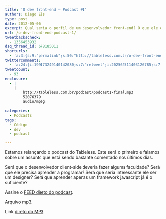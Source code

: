 ```yaml
---
title: 'O dev front-end – Podcast #1'
authors: Diego Eis
type: post
date: 2012-05-06
excerpt: Qual seria o perfil de um desenvolvedor front-end? O que ele deveria saber ou não?
url: /o-dev-front-end-podcast-1/
tweetbackscheck:
  - 1356453932
dsq_thread_id: 678185011
shorturls:
  - 'a:3:{s:9:"permalink";s:50:"http://tableless.com.br/o-dev-front-end-podcast-1/";s:7:"tinyurl";s:26:"http://tinyurl.com/bl6pcxr";s:4:"isgd";s:19:"http://is.gd/GsNL4y";}'
twittercomments:
  - 'a:24:{i:199173249140142080;s:7:"retweet";i:202569511403126785;s:7:"retweet";i:202441497621180418;s:7:"retweet";i:202353018497273856;s:7:"retweet";i:202342524365455361;s:7:"retweet";i:202342308513980416;s:7:"retweet";i:199643508133462016;s:7:"retweet";i:199493880507408385;s:7:"retweet";i:199493408971161600;s:7:"retweet";i:199492279067611137;s:7:"retweet";i:207429576790519811;s:7:"retweet";i:207419315778101250;s:7:"retweet";i:207404385846837248;s:7:"retweet";i:228843595464052736;s:7:"retweet";i:228811772163940352;s:7:"retweet";i:228149059276386305;s:7:"retweet";i:228137832856842242;s:7:"retweet";i:228124018442645504;s:7:"retweet";i:228123933621252097;s:7:"retweet";i:228123609254723584;s:7:"retweet";i:228123363875356672;s:7:"retweet";i:228123357625856000;s:7:"retweet";i:228123350185148416;s:7:"retweet";i:228123305360646144;s:7:"retweet";}'
tweetcount:
  - 93
enclosure:
  - |
    |
        http://tableless.com.br/podcast/podcast1-final.mp3
        52076379
        audio/mpeg
        
categories:
  - Podcasts
tags:
  - Código
  - dev
  - podcast

---
```

Estamos relançando o podcast do Tableless. Este será o primeiro e falamos sobre um assunto que está sendo bastante comentado nos últimos dias.

Será que o desenvolvedor client-side deveria fazer alguma faculdade? Será que ele precisa aprender a programar? Será que seria interessante ele ser um designer? Será que aprender apenas um framework javascript já é o suficiente?



Assine o [FEED direto do podcast][1].
  
Arquivo mp3.

Link [direto do MP3][2].

 [1]: http://tableless.com.br/categoria/podcasts/feed
 [2]: http://tableless.com.br/podcast/podcast1-final.mp3